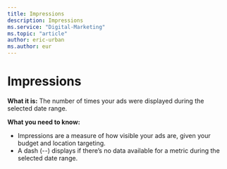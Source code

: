 ```yaml
---
title: Impressions
description: Impressions
ms.service: "Digital-Marketing"
ms.topic: "article"
author: eric-urban
ms.author: eur
---
```


# Impressions

**What it is:** The number of times your ads were displayed during the selected date range.

**What you need to know:**
- Impressions are a measure of how visible your ads are, given your budget and location targeting.
- A dash (--) displays if there’s no data available for a metric during the selected date range.


